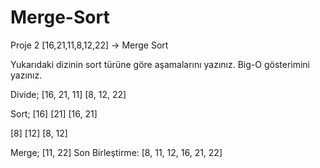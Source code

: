 
# Merge-Sort
Proje 2
[16,21,11,8,12,22] -> Merge Sort

Yukarıdaki dizinin sort türüne göre aşamalarını yazınız.
Big-O gösterimini yazınız.

Divide;
[16, 21, 11]
[8, 12, 22]

Sort;
[16]
[21]
[16, 21]

[8]
[12]
[8, 12]

Merge;
[11, 22]
Son Birleştirme: [8, 11, 12, 16, 21, 22]
